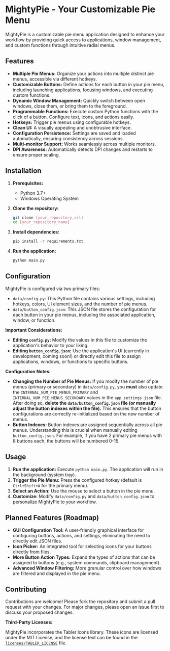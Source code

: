 # MightyPie - Your Customizable Pie Menu

MightyPie is a customizable pie menu application designed to enhance your workflow by providing quick access to applications, window management, and custom functions through intuitive radial menus.

## Features

*   **Multiple Pie Menus:** Organize your actions into multiple distinct pie menus, accessible via different hotkeys.
*   **Customizable Buttons:** Define actions for each button in your pie menu, including launching applications, focusing windows, and executing custom functions.
*   **Dynamic Window Management:**  Quickly switch between open windows, close them, or bring them to the foreground.
*   **Programmable Functions:** Execute custom Python functions with the click of a button.  Configure text, icons, and actions easily.
*   **Hotkeys:** Trigger pie menus using configurable hotkeys.
*   **Clean UI:** A visually appealing and unobtrusive interface.
*   **Configuration Persistence:** Settings are saved and loaded automatically, ensuring consistency across sessions.
*   **Multi-monitor Support:** Works seamlessly across multiple monitors.
*   **DPI Awareness:** Automatically detects DPI changes and restarts to ensure proper scaling.

## Installation

1.  **Prerequisites:**
    *   Python 3.7+
    *   Windows Operating System

2.  **Clone the repository:**

    ```bash
    git clone [your_repository_url]
    cd [your_repository_name]
    ```

3.  **Install dependencies:**

    ```bash
    pip install -r requirements.txt
    ```

4.  **Run the application:**

    ```bash
    python main.py
    ```

## Configuration

MightyPie is configured via two primary files:

*   `data/config.py`: This Python file contains various settings, including hotkeys, colors, UI element sizes, and the number of pie menus.
*   `data/button_config.json`: This JSON file stores the configuration for each button in your pie menus, including the associated application, window, or function.

**Important Considerations:**

*   **Editing `config.py`:** Modify the values in this file to customize the application's behavior to your liking.
*   **Editing `button_config.json`:** Use the application's UI (currently in development, coming soon!) or directly edit this file to assign applications, windows, or functions to specific buttons.

**Configuration Notes:**

*   **Changing the Number of Pie Menus:** If you modify the number of pie menus (primary or secondary) in `data/config.py`, you **must** also update the `INTERNAL_NUM_PIE_MENUS_PRIMARY` and `INTERNAL_NUM_PIE_MENUS_SECONDARY` values in the `app_settings.json` file. After doing so, **delete the `data/button_config.json` file (or manually adjust the button indexes within the file).** This ensures that the button configurations are correctly re-initialized based on the new number of menus.
*   **Button Indexes:** Button indexes are assigned sequentially across all pie menus. Understanding this is crucial when manually editing `button_config.json`.  For example, if you have 2 primary pie menus with 8 buttons each, the buttons will be numbered 0-15.

## Usage

1.  **Run the application:** Execute `python main.py`. The application will run in the background (system tray).
2.  **Trigger the Pie Menu:** Press the configured hotkey (default is `Ctrl+Shift+A` for the primary menu).
3.  **Select an Action:** Use the mouse to select a button in the pie menu.
4.  **Customize:**  Modify `data/config.py` and `data/button_config.json` to personalize MightyPie to your workflow.

## Planned Features (Roadmap)

*   **GUI Configuration Tool:** A user-friendly graphical interface for configuring buttons, actions, and settings, eliminating the need to directly edit JSON files.
*   **Icon Picker:** An integrated tool for selecting icons for your buttons directly from files.
*   **More Button Action Types:** Expand the types of actions that can be assigned to buttons (e.g., system commands, clipboard management).
*   **Advanced Window Filtering:** More granular control over how windows are filtered and displayed in the pie menu.

## Contributing

Contributions are welcome!  Please fork the repository and submit a pull request with your changes.  For major changes, please open an issue first to discuss your proposed changes.

**Third-Party Licenses:**

MightyPie incorporates the Tabler Icons library. These icons are licensed under the MIT License, and the license text can be found in the [`licenses/TABLER_LICENSE`](licenses/Tabler_MIT_License.txt) file.